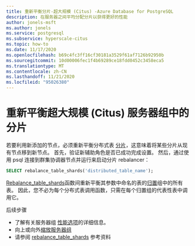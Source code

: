 ```yaml
---
title: 重新平衡分片-超大规模 (Citus) -Azure Database for PostgreSQL
description: 在服务器之间平均分配分片以获得更好的性能
author: jonels-msft
ms.author: jonels
ms.service: postgresql
ms.subservice: hyperscale-citus
ms.topic: how-to
ms.date: 11/17/2020
ms.openlocfilehash: b69c4fc3ff16cf30181a3529f61af7126b92950b
ms.sourcegitcommit: 10d00006fec1f4b69289ce18fdd0452c3458eca5
ms.translationtype: MT
ms.contentlocale: zh-CN
ms.lasthandoff: 11/21/2020
ms.locfileid: "95026380"
---
```

# <a name="rebalance-shards-in-hyperscale-citus-server-group"></a>重新平衡超大规模 (Citus) 服务器组中的分片

若要利用新添加的节点，必须重新平衡分布式表 [分片](concepts-hyperscale-distributed-data.md#shards)，这意味着将某些分片从现有节点移到新节点。 首先，验证新辅助角色是否已成功完成设置。 然后，通过使用 psql 连接到群集协调器节点并运行来启动分片 rebalancer：

```sql
SELECT rebalance_table_shards('distributed_table_name');
```

[Rebalance_table_shards](reference-hyperscale-functions.md#rebalance_table_shards)函数间重新平衡其参数中命名的表的[归置](concepts-hyperscale-colocation.md)组中的所有表。 因此，您不必为每个分布式表调用函数，只需在每个归置组的代表性表中调用它。

后续步骤


- 了解有关服务器组 [性能选项](concepts-hyperscale-configuration-options.md)的详细信息。
- 向上或向外[缩放服务器组](howto-hyperscale-scale-grow.md)
- 请参阅 [rebalance_table_shards](reference-hyperscale-functions.md#rebalance_table_shards) 参考资料
